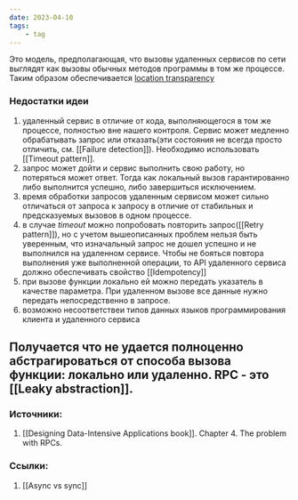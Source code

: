 ```yaml
---
date: 2023-04-10
tags:
    - tag
---
```


Это модель, предполагающая, что вызовы удаленных сервисов по сети выглядят как вызовы обычных методов программы в том же процессе. Таким образом обеспечивается [location transparency](https://en.wikipedia.org/wiki/Location_transparency)

### Недостатки идеи

1. удаленный сервис в отличие от кода, выполняющегося в том же процессе, полностью вне нашего контроля. Cервис может медленно обрабатывать запрос или отказать(эти состояния не всегда просто отличить, см. [[Failure detection]]). Необходимо использовать [[Timeout pattern]].
1. запрос может дойти и сервис выполнить свою работу, но потеряться может ответ. Тогда как локальный вызов гарантированно либо выполнится успешно, либо завершиться исключением.
1. время обработки запросов удаленным сервисом может сильно отличаться от запроса к запросу в отличие от стабильных и предсказуемых вызовов в одном процессе.
1. в случае *timeout* можно попробовать повторить запрос([[Retry pattern]]), но с учетом вышеописанных проблем нельзя быть уверенным, что изначальный запрос не дошел успешно и не выполнился на удаленном сервисе. Чтобы не бояться повтора выполнения уже выполненной операции, то API удаленного сервиса должно обеспечивать свойство [[Idempotency]]
1. при вызове функции локально ей можно передать указатель в качестве параметра. При удаленном вызове все данные нужно передать непосредственно в запросе.
1. возможно несоответствеи типов данных языков программирования клиента и удаленного сервиса


Получается что не удается полноценно абстрагироваться от способа вызова функции: локально или удаленно. RPC - это [[Leaky abstraction]].
---

### Источники:
1. [[Designing Data-Intensive Applications book]]. Chapter 4. The problem with RPCs.

### Ссылки:
1. [[Async vs sync]]